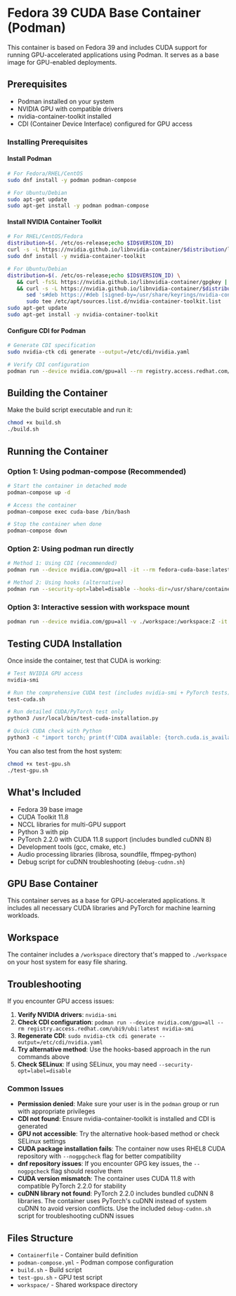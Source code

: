 # Fedora 39 CUDA Base Container (Podman)

This container is based on Fedora 39 and includes CUDA support for running GPU-accelerated applications using Podman. It serves as a base image for GPU-enabled deployments.

## Prerequisites

- Podman installed on your system
- NVIDIA GPU with compatible drivers
- nvidia-container-toolkit installed
- CDI (Container Device Interface) configured for GPU access

### Installing Prerequisites

#### Install Podman
```bash
# For Fedora/RHEL/CentOS
sudo dnf install -y podman podman-compose

# For Ubuntu/Debian
sudo apt-get update
sudo apt-get install -y podman podman-compose
```

#### Install NVIDIA Container Toolkit
```bash
# For RHEL/CentOS/Fedora
distribution=$(. /etc/os-release;echo $ID$VERSION_ID)
curl -s -L https://nvidia.github.io/libnvidia-container/$distribution/libnvidia-container.repo | sudo tee /etc/yum.repos.d/nvidia-container-toolkit.repo
sudo dnf install -y nvidia-container-toolkit

# For Ubuntu/Debian
distribution=$(. /etc/os-release;echo $ID$VERSION_ID) \
   && curl -fsSL https://nvidia.github.io/libnvidia-container/gpgkey | sudo gpg --dearmor -o /usr/share/keyrings/nvidia-container-toolkit-keyring.gpg \
   && curl -s -L https://nvidia.github.io/libnvidia-container/$distribution/libnvidia-container.list | \
      sed 's#deb https://#deb [signed-by=/usr/share/keyrings/nvidia-container-toolkit-keyring.gpg] https://#g' | \
      sudo tee /etc/apt/sources.list.d/nvidia-container-toolkit.list
sudo apt-get update
sudo apt-get install -y nvidia-container-toolkit
```

#### Configure CDI for Podman
```bash
# Generate CDI specification
sudo nvidia-ctk cdi generate --output=/etc/cdi/nvidia.yaml

# Verify CDI configuration
podman run --device nvidia.com/gpu=all --rm registry.access.redhat.com/ubi9/ubi:latest nvidia-smi
```

## Building the Container

Make the build script executable and run it:

```bash
chmod +x build.sh
./build.sh
```

## Running the Container

### Option 1: Using podman-compose (Recommended)

```bash
# Start the container in detached mode
podman-compose up -d

# Access the container
podman-compose exec cuda-base /bin/bash

# Stop the container when done
podman-compose down
```

### Option 2: Using podman run directly

```bash
# Method 1: Using CDI (recommended)
podman run --device nvidia.com/gpu=all -it --rm fedora-cuda-base:latest

# Method 2: Using hooks (alternative)
podman run --security-opt=label=disable --hooks-dir=/usr/share/containers/oci/hooks.d/ -it --rm fedora-cuda-base:latest
```

### Option 3: Interactive session with workspace mount

```bash
podman run --device nvidia.com/gpu=all -v ./workspace:/workspace:Z -it --rm fedora-cuda-base:latest
```

## Testing CUDA Installation

Once inside the container, test that CUDA is working:

```bash
# Test NVIDIA GPU access
nvidia-smi

# Run the comprehensive CUDA test (includes nvidia-smi + PyTorch tests)
test-cuda.sh

# Run detailed CUDA/PyTorch test only
python3 /usr/local/bin/test-cuda-installation.py

# Quick CUDA check with Python
python3 -c "import torch; print(f'CUDA available: {torch.cuda.is_available()}'); print(f'CUDA devices: {torch.cuda.device_count()}')"
```

You can also test from the host system:

```bash
chmod +x test-gpu.sh
./test-gpu.sh
```

## What's Included

- Fedora 39 base image
- CUDA Toolkit 11.8
- NCCL libraries for multi-GPU support
- Python 3 with pip
- PyTorch 2.2.0 with CUDA 11.8 support (includes bundled cuDNN 8)
- Development tools (gcc, cmake, etc.)
- Audio processing libraries (librosa, soundfile, ffmpeg-python)
- Debug script for cuDNN troubleshooting (`debug-cudnn.sh`)

## GPU Base Container

This container serves as a base for GPU-accelerated applications. It includes all necessary CUDA libraries and PyTorch for machine learning workloads.

## Workspace

The container includes a `/workspace` directory that's mapped to `./workspace` on your host system for easy file sharing.

## Troubleshooting

If you encounter GPU access issues:

1. **Verify NVIDIA drivers**: `nvidia-smi`
2. **Check CDI configuration**: `podman run --device nvidia.com/gpu=all --rm registry.access.redhat.com/ubi9/ubi:latest nvidia-smi`
3. **Regenerate CDI**: `sudo nvidia-ctk cdi generate --output=/etc/cdi/nvidia.yaml`
4. **Try alternative method**: Use the hooks-based approach in the run commands above
5. **Check SELinux**: If using SELinux, you may need `--security-opt=label=disable`

### Common Issues

- **Permission denied**: Make sure your user is in the `podman` group or run with appropriate privileges
- **CDI not found**: Ensure nvidia-container-toolkit is installed and CDI is generated
- **GPU not accessible**: Try the alternative hook-based method or check SELinux settings
- **CUDA package installation fails**: The container now uses RHEL8 CUDA repository with `--nogpgcheck` flag for better compatibility
- **dnf repository issues**: If you encounter GPG key issues, the `--nogpgcheck` flag should resolve them
- **CUDA version mismatch**: The container uses CUDA 11.8 with compatible PyTorch 2.2.0 for stability
- **cuDNN library not found**: PyTorch 2.2.0 includes bundled cuDNN 8 libraries. The container uses PyTorch's cuDNN instead of system cuDNN to avoid version conflicts. Use the included `debug-cudnn.sh` script for troubleshooting cuDNN issues

## Files Structure

- `Containerfile` - Container build definition
- `podman-compose.yml` - Podman compose configuration
- `build.sh` - Build script
- `test-gpu.sh` - GPU test script
- `workspace/` - Shared workspace directory